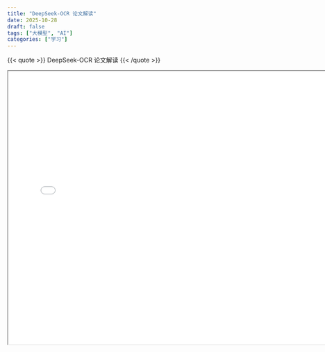 ```yaml
---
title: "DeepSeek-OCR 论文解读"
date: 2025-10-28
draft: false
tags: ["大模型", "AI"]
categories: ["学习"]
---
```

{{< quote >}}
DeepSeek-OCR 论文解读
{{< /quote >}}
<!--more-->
<iframe src="/pdf/deepseek-OCR.pdf#zoom=45" width="750" height="630"></iframe>

